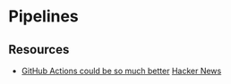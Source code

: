 # Pipelines

## Resources

- [GitHub Actions could be so much better](https://blog.yossarian.net/2023/09/22/GitHub-Actions-could-be-so-much-better) [Hacker News](https://news.ycombinator.com/item?id=37612420)